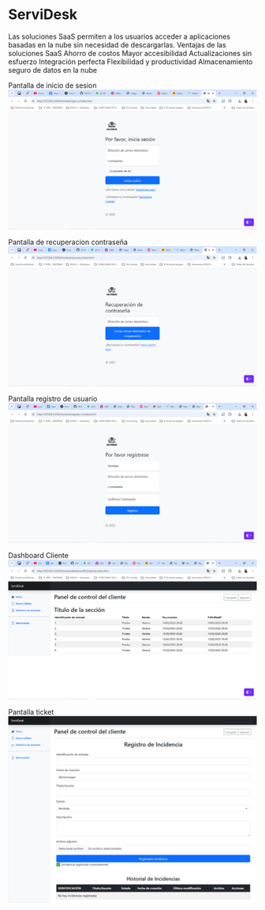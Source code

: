 # ServiDesk
Las soluciones SaaS permiten a los usuarios acceder a aplicaciones basadas en la nube sin necesidad de descargarlas.  Ventajas de las soluciones SaaS  Ahorro de costos Mayor accesibilidad Actualizaciones sin esfuerzo Integración perfecta Flexibilidad y productividad Almacenamiento seguro de datos en la nube


Pantalla de inicio de sesion
![Inicio_de_sesion](/frontend/img/image.png)

Pantalla de recuperacion contraseña
![Recuperacion_contraseña](/frontend/img/image-1.png)

Pantalla registro de usuario
![Registro_de_usuario](/frontend/img/image-2.png)

Dashboard Cliente
![Dashboard_cliente](/frontend/img/image-3.png)

Pantalla ticket
![Pantalla_ticket](/frontend/img/image-4.png)


